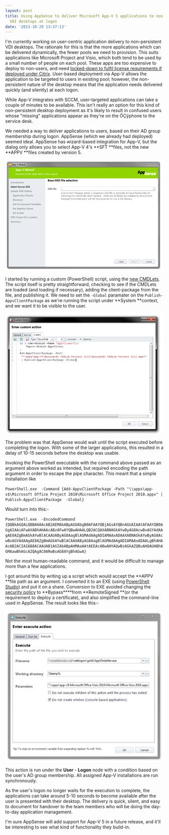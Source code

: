 ```yaml
---
layout: post
title: Using AppSense to deliver Microsoft App-V 5 applications to non-persistent
  VDI desktops at logon
date: '2013-10-29 13:37:13'
---
```



I'm currently working on user-centric application delivery to non-persistent VDI desktops. The rationale for this is that the more applications which can be delivered dynamically, the fewer pools we need to provision. This suits applications like Microsoft Project and Visio, which both tend to be used by a small number of people on each pool. These apps are too expensive to deploy to non-users, and need [locked-down to fulfil license requirements if deployed under Citrix](http://www.appsense.com/media/19839/microsoft_license_control_whitepaper_us.pdf "AppSense - Microsoft Application License Control  in virtual environments"). User-based deployment via App-V allows the application to be targeted to users in existing pool; however, the non-persistent nature of the desktop means that the application needs delivered quickly (and silently) at each logon.

While App-V integrates with SCCM, user-targeted applications can take a couple of minutes to be available. This isn't really an option for this kind of non-persistent desktop deployment as it's likely to result in confused users whose "missing" applications appear as they're on the ÔÇÿphone to the service desk.

We needed a way to deliver applications to users, based on their AD group membership during logon. AppSense (which we already had deployed) seemed ideal. AppSense has wizard-based integration for App-V, but the dialog only allows you to select App-V 4's **SFT **files, not the new **APPV **files created by version 5.

![App-VDialog](/assets/App-VDialog.png)

I started by running a custom (PowerShell) script, using the [new CMDLets](http://blogs.technet.com/b/appv/archive/2012/12/03/app-v-5-0-client-powershell-deep-dive.aspx "App-V 5.0 Client PowerShell Deep Dive"). The script itself is pretty straightforward, checking to see if the CMDLets are loaded (and loading if necessary), adding the client-package from the file, and publishing it. We need to set the `-Global` paramater on the `Publish-AppvClientPackage` as we're running the script under **System **context, and we want it to be visible to the user.

![CustomAction](/assets/CustomAction.png)

The problem was that AppSense would wait until the script executed before completing the logon. With some of the larger applications, this resulted in a delay of 10-15 seconds before the desktop was usable.

Invoking the PowerShell executable with the command above passed as an argument above worked as intended, but required encoding the path argument in order to escape the pipe character. This meant that a simple installation like

`PowerShell.exe  -Command {Add-AppvClientPackage -Path "\\apps\app-v$\Microsoft Office Project 2010\Microsoft Office Project 2010.appv" | Publish-AppvClientPackage  -Global}`

Would turn into this:-

`PowerShell.exe  -EncodedCommand {QQBkAGQALQBBAHAAcAB2AEMAbABpAGUAbgB0AFAAYQBjAGsAYQBnAGUAIAAtAFAAYQB0AGgAIAAiAFwAXABhAHAAcABzAFwAYQBwAHAALQB2ACQAXABNAGkAYwByAG8AcwBvAGYAdAAgAE8AZgBmAGkAYwBlACAAUAByAG8AagBlAGMAdAAgADIAMAAxADAAXABNAGkAYwByAG8AcwBvAGYAdAAgAE8AZgBmAGkAYwBlACAAUAByAG8AagBlAGMAdAAgADIAMAAxADAALgBhAHAAcAB2ACIAIAB8ACAAUAB1AGIAbABpAHMAaAAtAEEAcABwAHYAQwBsAGkAZQBuAHQAUABhAGMAawBhAGcAZQAgAC0ARwBsAG8AYgBhAGwA}`

Not the most human-readable command, and it would be difficult to manage more than a few applications.

I got around this by writing up a script which would accept the **APPV **file path as an argument. I converted it to an EXE (using [PowerShell Studio](http://www.sapien.com/software/powershell_studio "PowerShell Studio 2012")) and put it on a share. Conversion to EXE avoided changing the [security policy](http://technet.microsoft.com/en-us/library/ee176961.aspx "Using the Set-ExecutionPolicy Cmdlet") to **Bypass****from **RemoteSigned **(or the requirement to deploy a certificate), and also simplified the command-line used in AppSense. The result looks like this:-

![Execution](/assets/Execution.png)

This action is run under the **User**  - **Logon** node with a condition based on the user's AD group membership. All assigned App-V installations are run synchronously.

As the user's logon no longer waits for the execution to complete, the applications can take around 5-10 seconds to become available after the user is presented with their desktop. The delivery is quick, silent, and easy to document for handover to the team members who will be doing the day-to-day application management.

I'm sure AppSense will add support for App-V 5 in a future release, and it'll be interesting to see what kind of functionality they build-in.


